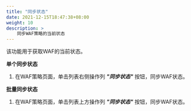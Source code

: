 ```yaml
---
title: "同步状态"
date: 2021-12-15T18:47:38+08:00
weight: 10
description: >
    同步WAF策略的当前状态
---
```


该功能用于获取WAF的当前状态。

**单个同步状态**

1. 在WAF策略页面，单击列表右侧操作列 **_"同步状态"_** 按钮，同步WAF状态。

**批量同步状态**

1. 在WAF策略页面，单击列表上方操作列 **_"同步状态"_** 按钮，同步WAF状态。